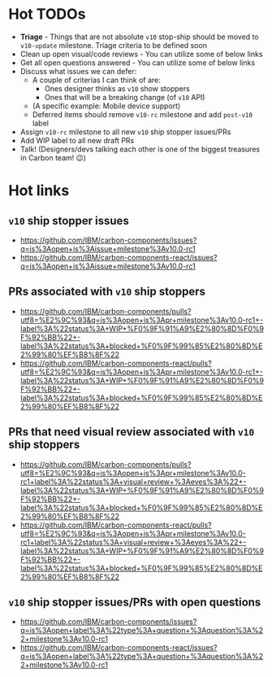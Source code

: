 # Hot TODOs

* **Triage** - Things that are not absolute `v10` stop-ship should be moved to `v10-update` milestone. Triage criteria to be defined soon
* Clean up open visual/code reviews - You can utilize some of below links
* Get all open questions answered - You can utilize some of below links
* Discuss what issues we can defer:
  * A couple of criterias I can think of are:
    * Ones designer thinks as `v10` show stoppers
    * Ones that will be a breaking change (of `v10` API)
  * (A specific example: Mobile device support)
  * Deferred items should remove `v10-rc` milestone and add `post-v10` label
* Assign `v10-rc` milestone to all new `v10` ship stopper issues/PRs
* Add WIP label to all new draft PRs
* Talk! (Designers/devs talking each other is one of the biggest treasures in Carbon team! 😉)

# Hot links

## `v10` ship stopper issues

* https://github.com/IBM/carbon-components/issues?q=is%3Aopen+is%3Aissue+milestone%3Av10.0-rc1
* https://github.com/IBM/carbon-components-react/issues?q=is%3Aopen+is%3Aissue+milestone%3Av10.0-rc1

## PRs associated with `v10` ship stoppers

* https://github.com/IBM/carbon-components/pulls?utf8=%E2%9C%93&q=is%3Aopen+is%3Apr+milestone%3Av10.0-rc1+-label%3A%22status%3A+WIP+%F0%9F%91%A9%E2%80%8D%F0%9F%92%BB%22+-label%3A%22status%3A+blocked+%F0%9F%99%85%E2%80%8D%E2%99%80%EF%B8%8F%22
* https://github.com/IBM/carbon-components-react/pulls?utf8=%E2%9C%93&q=is%3Aopen+is%3Apr+milestone%3Av10.0-rc1+-label%3A%22status%3A+WIP+%F0%9F%91%A9%E2%80%8D%F0%9F%92%BB%22+-label%3A%22status%3A+blocked+%F0%9F%99%85%E2%80%8D%E2%99%80%EF%B8%8F%22

## PRs that need visual review associated with `v10` ship stoppers

* https://github.com/IBM/carbon-components/pulls?utf8=%E2%9C%93&q=is%3Aopen+is%3Apr+milestone%3Av10.0-rc1+label%3A%22status%3A+visual+review+%3Aeyes%3A%22+-label%3A%22status%3A+WIP+%F0%9F%91%A9%E2%80%8D%F0%9F%92%BB%22+-label%3A%22status%3A+blocked+%F0%9F%99%85%E2%80%8D%E2%99%80%EF%B8%8F%22
* https://github.com/IBM/carbon-components-react/pulls?utf8=%E2%9C%93&q=is%3Aopen+is%3Apr+milestone%3Av10.0-rc1+label%3A%22status%3A+visual+review+%3Aeyes%3A%22+-label%3A%22status%3A+WIP+%F0%9F%91%A9%E2%80%8D%F0%9F%92%BB%22+-label%3A%22status%3A+blocked+%F0%9F%99%85%E2%80%8D%E2%99%80%EF%B8%8F%22

## `v10` ship stopper issues/PRs with open questions

* https://github.com/IBM/carbon-components/issues?q=is%3Aopen+label%3A%22type%3A+question+%3Aquestion%3A%22+milestone%3Av10.0-rc1
* https://github.com/IBM/carbon-components-react/issues?q=is%3Aopen+label%3A%22type%3A+question+%3Aquestion%3A%22+milestone%3Av10.0-rc1
